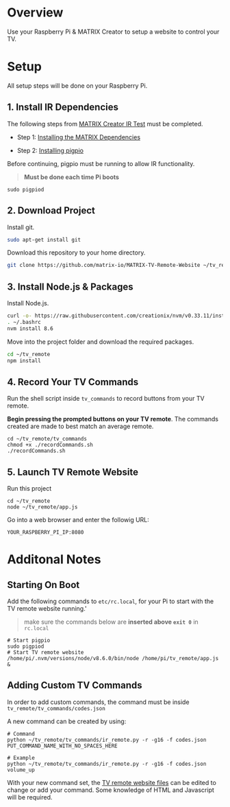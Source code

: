# Overview
Use your Raspberry Pi & MATRIX Creator to setup a website to control your TV.

# Setup
All setup steps will be done on your Raspberry Pi.
## 1. Install IR Dependencies

The following steps from 
[MATRIX Creator IR Test](https://github.com/matrix-io/matrix-creator-ir-test)
 must be completed.

 - Step 1: [Installing the MATRIX Dependencies](https://github.com/matrix-io/matrix-creator-ir-test#1-installing-the-matrix-dependencies)
 
 - Step 2: [Installing pigpio](https://github.com/matrix-io/matrix-creator-ir-test#2-installing-pigpio)

 Before continuing, pigpio must be running to allow IR functionality. 
 
 > **Must be done each time Pi boots**
```
sudo pigpiod
```

## 2. Download Project
Install git.
```bash
sudo apt-get install git
```
Download this repository to your home directory.
```bash
git clone https://github.com/matrix-io/MATRIX-TV-Remote-Website ~/tv_remote
```

## 3. Install Node.js & Packages
Install Node.js.
```bash
curl -o- https://raw.githubusercontent.com/creationix/nvm/v0.33.11/install.sh | bash
. ~/.bashrc
nvm install 8.6
```
Move into the project folder and download the required packages.
```bash
cd ~/tv_remote
npm install
```

## 4. Record Your TV Commands
Run the shell script inside `tv_commands` to record buttons from your TV remote. 

**Begin pressing the prompted buttons on your TV remote**. The commands created are made to best match an average remote.

```
cd ~/tv_remote/tv_commands
chmod +x ./recordCommands.sh
./recordCommands.sh
```

## 5. Launch TV Remote Website
Run this project
```shell
cd ~/tv_remote
node ~/tv_remote/app.js
```

Go into a web browser and enter the followig URL:

`YOUR_RASPBERRY_PI_IP:8080`

# Additonal Notes
## Starting On Boot
Add the following commands to `etc/rc.local`, for your Pi to start with the TV remote website running.'
> make sure the commands below are **inserted above `exit 0`** in `rc.local`
```
# Start pigpio
sudo pigpiod
# Start TV remote website
/home/pi/.nvm/versions/node/v8.6.0/bin/node /home/pi/tv_remote/app.js &
```

## Adding Custom TV Commands
In order to add custom commands, the command must be inside `tv_remote/tv_commands/codes.json`

A new command can be created by using:
```shell
# Command
python ~/tv_remote/tv_commands/ir_remote.py -r -g16 -f codes.json PUT_COMMAND_NAME_WITH_NO_SPACES_HERE

# Example
python ~/tv_remote/tv_commands/ir_remote.py -r -g16 -f codes.json volume_up
```

With your new command set, the [TV remote website files](https://github.com/matrix-io/MATRIX-TV-Remote-Website/tree/master/public) can be edited to change or add your command. Some knowledge of HTML and Javascript will be required.
